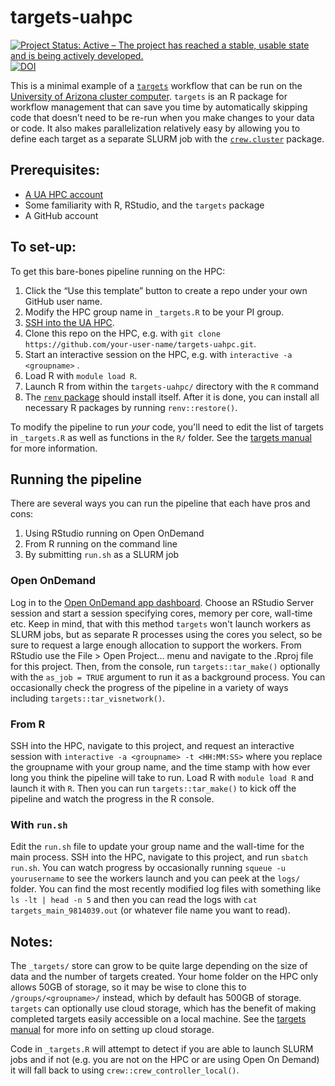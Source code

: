 # targets-uahpc

<!-- badges: start -->

[![Project Status: Active – The project has reached a stable, usable state and is being actively developed.](https://www.repostatus.org/badges/latest/active.svg)](https://www.repostatus.org/#active) [![DOI](https://zenodo.org/badge/DOI/10.5281/zenodo.10963005.svg)](https://doi.org/10.5281/zenodo.10963005)

<!-- badges: end -->

This is a minimal example of a [`targets`](https://docs.ropensci.org/targets/) workflow that can be run on the [University of Arizona cluster computer](https://uarizona.atlassian.net/wiki/spaces/UAHPC/overview).
`targets` is an R package for workflow management that can save you time by automatically skipping code that doesn’t need to be re-run when you make changes to your data or code.
It also makes parallelization relatively easy by allowing you to define each target as a separate SLURM job with the [`crew.cluster`](https://wlandau.github.io/crew.cluster/) package.

## Prerequisites:

-   [A UA HPC account](https://uarizona.atlassian.net/wiki/spaces/UAHPC/pages/75990889/Account+Creation)
-   Some familiarity with R, RStudio, and the `targets` package
-   A GitHub account

## To set-up:

To get this bare-bones pipeline running on the HPC:

1.  Click the “Use this template” button to create a repo under your own GitHub user name.
2.  Modify the HPC group name in `_targets.R` to be your PI group.
3.  [SSH into the UA HPC](https://uarizona.atlassian.net/wiki/spaces/UAHPC/pages/75990560/System+Access).
4.  Clone this repo on the HPC, e.g. with `git clone https://github.com/your-user-name/targets-uahpc.git`.
5.  Start an interactive session on the HPC, e.g. with `interactive -a <groupname>` .
6.  Load R with `module load R`.
7.  Launch R from within the `targets-uahpc/` directory with the `R` command
8.  The [`renv` package](https://rstudio.github.io/renv/) should install itself. After it is done, you can install all necessary R packages by running `renv::restore()`.

To modify the pipeline to run *your* code, you'll need to edit the list of targets in `_targets.R` as well as functions in the `R/` folder.
See the [targets manual](https://books.ropensci.org/targets/) for more information.

## Running the pipeline

There are several ways you can run the pipeline that each have pros and cons:

1.  Using RStudio running on Open OnDemand
2.  From R running on the command line
3.  By submitting `run.sh` as a SLURM job

### Open OnDemand

Log in to the [Open OnDemand app dashboard](https://ood.hpc.arizona.edu/pun/sys/dashboard/apps/index).
Choose an RStudio Server session and start a session specifying cores, memory per core, wall-time etc.
Keep in mind, that with this method `targets` won't launch workers as SLURM jobs, but as separate R processes using the cores you select, so be sure to request a large enough allocation to support the workers.
From RStudio use the File \> Open Project...
menu and navigate to the .Rproj file for this project.
Then, from the console, run `targets::tar_make()` optionally with the `as_job = TRUE` argument to run it as a background process.
You can occasionally check the progress of the pipeline in a variety of ways including `targets::tar_visnetwork()`.

### From R

SSH into the HPC, navigate to this project, and request an interactive session with `interactive -a <groupname> -t <HH:MM:SS>` where you replace the groupname with your group name, and the time stamp with how ever long you think the pipeline will take to run.
Load R with `module load R` and launch it with `R`.
Then you can run `targets::tar_make()` to kick off the pipeline and watch the progress in the R console.

### With `run.sh`

Edit the `run.sh` file to update your group name and the wall-time for the main process.
SSH into the HPC, navigate to this project, and run `sbatch run.sh`.
You can watch progress by occasionally running `squeue -u yourusername` to see the workers launch and you can peek at the `logs/` folder.
You can find the most recently modified log files with something like `ls -lt | head -n 5` and then you can read the logs with `cat targets_main_9814039.out` (or whatever file name you want to read).

## Notes:

The `_targets/` store can grow to be quite large depending on the size of data and the number of targets created.
Your home folder on the HPC only allows 50GB of storage, so it may be wise to clone this to `/groups/<groupname>/` instead, which by default has 500GB of storage.
`targets` can optionally use cloud storage, which has the benefit of making completed targets easily accessible on a local machine.
See the [targets manual](https://books.ropensci.org/targets/cloud-storage.html) for more info on setting up cloud storage.

Code in `_targets.R` will attempt to detect if you are able to launch SLURM jobs and if not (e.g. you are not on the HPC or are using Open On Demand) it will fall back to using `crew::crew_controller_local()`.
